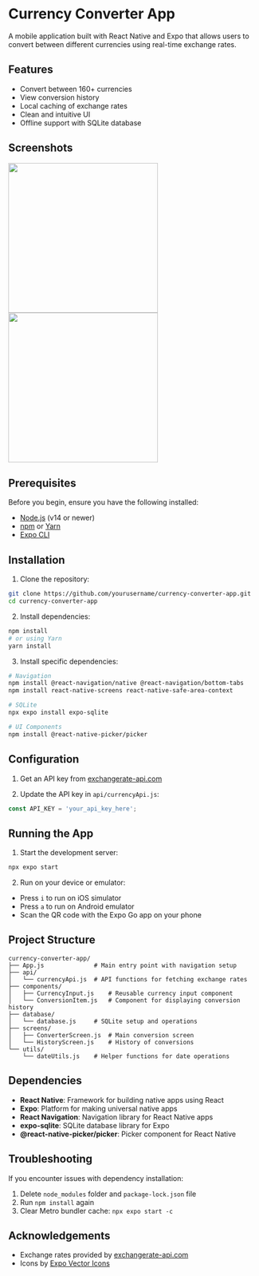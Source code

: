 # Currency Converter App

A mobile application built with React Native and Expo that allows users to convert between different currencies using real-time exchange rates.

## Features

- Convert between 160+ currencies
- View conversion history
- Local caching of exchange rates
- Clean and intuitive UI
- Offline support with SQLite database

## Screenshots

<img src="screenshots/converter.png" width="300">
<img src="screenshots/history.png" width="300">

## Prerequisites

Before you begin, ensure you have the following installed:
- [Node.js](https://nodejs.org/) (v14 or newer)
- [npm](https://www.npmjs.com/) or [Yarn](https://yarnpkg.com/)
- [Expo CLI](https://docs.expo.dev/get-started/installation/)

## Installation

1. Clone the repository:
```bash
git clone https://github.com/yourusername/currency-converter-app.git
cd currency-converter-app
```

2. Install dependencies:
```bash
npm install
# or using Yarn
yarn install
```

3. Install specific dependencies:
```bash
# Navigation
npm install @react-navigation/native @react-navigation/bottom-tabs
npm install react-native-screens react-native-safe-area-context

# SQLite
npx expo install expo-sqlite

# UI Components
npm install @react-native-picker/picker
```

## Configuration

1. Get an API key from [exchangerate-api.com](https://www.exchangerate-api.com/)

2. Update the API key in `api/currencyApi.js`:
```javascript
const API_KEY = 'your_api_key_here';
```

## Running the App

1. Start the development server:
```bash
npx expo start
```

2. Run on your device or emulator:
- Press `i` to run on iOS simulator
- Press `a` to run on Android emulator
- Scan the QR code with the Expo Go app on your phone

## Project Structure

```
currency-converter-app/
├── App.js              # Main entry point with navigation setup
├── api/
│   └── currencyApi.js  # API functions for fetching exchange rates
├── components/
│   ├── CurrencyInput.js    # Reusable currency input component
│   └── ConversionItem.js   # Component for displaying conversion history
├── database/
│   └── database.js     # SQLite setup and operations
├── screens/
│   ├── ConverterScreen.js  # Main conversion screen
│   └── HistoryScreen.js    # History of conversions
└── utils/
    └── dateUtils.js    # Helper functions for date operations
```

## Dependencies

- **React Native**: Framework for building native apps using React
- **Expo**: Platform for making universal native apps
- **React Navigation**: Navigation library for React Native apps
- **expo-sqlite**: SQLite database library for Expo
- **@react-native-picker/picker**: Picker component for React Native

## Troubleshooting

If you encounter issues with dependency installation:
1. Delete `node_modules` folder and `package-lock.json` file
2. Run `npm install` again
3. Clear Metro bundler cache: `npx expo start -c`

## Acknowledgements

- Exchange rates provided by [exchangerate-api.com](https://www.exchangerate-api.com/)
- Icons by [Expo Vector Icons](https://icons.expo.fyi/)
